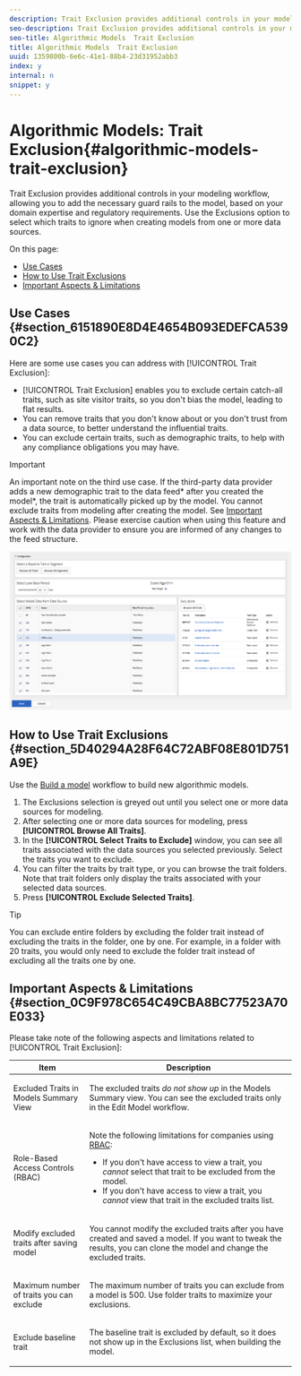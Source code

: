 ```yaml
---
description: Trait Exclusion provides additional controls in your modeling workflow, allowing you to add the necessary guard rails to the model, based on your domain expertise and regulatory requirements. Use the Exclusions option to select which traits to ignore when creating models from one or more data sources.
seo-description: Trait Exclusion provides additional controls in your modeling workflow, allowing you to add the necessary guard rails to the model, based on your domain expertise and regulatory requirements. Use the Exclusions option to select which traits to ignore when creating models from one or more data sources.
seo-title: Algorithmic Models  Trait Exclusion
title: Algorithmic Models  Trait Exclusion
uuid: 1359800b-6e6c-41e1-88b4-23d31952abb3
index: y
internal: n
snippet: y
---
```


# Algorithmic Models: Trait Exclusion{#algorithmic-models-trait-exclusion}

Trait Exclusion provides additional controls in your modeling workflow, allowing you to add the necessary guard rails to the model, based on your domain expertise and regulatory requirements. Use the Exclusions option to select which traits to ignore when creating models from one or more data sources.

On this page:

<ul class="simplelist"> 
 <li> <a href="../../c-features/algorithmic-models/trait-exclusion-algo-models.md#section_6151890E8D4E4654B093EDEFCA5390C2" format="dita" scope="local"> Use Cases </a> </li> 
 <li> <a href="../../c-features/algorithmic-models/trait-exclusion-algo-models.md#section_5D40294A28F64C72ABF08E801D751A9E" format="dita" scope="local"> How to Use Trait Exclusions </a> </li> 
 <li> <a href="../../c-features/algorithmic-models/trait-exclusion-algo-models.md#section_0C9F978C654C49CBA8BC77523A70E033" format="dita" scope="local"> Important Aspects &amp; Limitations </a> </li> 
</ul>

## Use Cases {#section_6151890E8D4E4654B093EDEFCA5390C2}

Here are some use cases you can address with [!UICONTROL Trait Exclusion]:

* [!UICONTROL Trait Exclusion] enables you to exclude certain catch-all traits, such as site visitor traits, so you don't bias the model, leading to flat results. 
* You can remove traits that you don't know about or you don't trust from a data source, to better understand the influential traits. 
* You can exclude certain traits, such as demographic traits, to help with any compliance obligations you may have.

>[!IMPORTANT]
>
>An important note on the third use case. If the third-party data provider adds a new demographic trait to the data feed* after you created the model*, the trait is automatically picked up by the model. You cannot exclude traits from modeling after creating the model. See [Important Aspects & Limitations](../../c-features/algorithmic-models/trait-exclusion-algo-models.md#section_0C9F978C654C49CBA8BC77523A70E033). Please exercise caution when using this feature and work with the data provider to ensure you are informed of any changes to the feed structure.

![](assets/lam_exclude_traits.png)

## How to Use Trait Exclusions {#section_5D40294A28F64C72ABF08E801D751A9E}

Use the [Build a model](../../c-features/algorithmic-models/create-model.md#task_71541056B8384EEBB6A3A8B161C71B8A) workflow to build new algorithmic models.

1. The Exclusions selection is greyed out until you select one or more data sources for modeling. 
1. After selecting one or more data sources for modeling, press **[!UICONTROL Browse All Traits]**. 
1. In the **[!UICONTROL Select Traits to Exclude]** window, you can see all traits associated with the data sources you selected previously. Select the traits you want to exclude. 
1. You can filter the traits by trait type, or you can browse the trait folders. Note that trait folders only display the traits associated with your selected data sources. 
1. Press **[!UICONTROL Exclude Selected Traits]**.

>[!TIP]
>
>You can exclude entire folders by excluding the folder trait instead of excluding the traits in the folder, one by one. For example, in a folder with 20 traits, you would only need to exclude the folder trait instead of excluding all the traits one by one.

## Important Aspects & Limitations {#section_0C9F978C654C49CBA8BC77523A70E033}

Please take note of the following aspects and limitations related to [!UICONTROL Trait Exclusion]:

<table id="table_BA5C3545BC9E4717BD567B00C803AA53"> 
 <thead> 
  <tr> 
   <th colname="col1" class="entry"> Item </th> 
   <th colname="col2" class="entry"> Description </th> 
  </tr> 
 </thead>
 <tbody> 
  <tr> 
   <td colname="col1"> <p>Excluded Traits in Models Summary View </p> </td> 
   <td colname="col2"> <p>The excluded traits <i>do not show up</i> in the Models Summary view. You can see the excluded traits only in the <span class="uicontrol"> Edit Model</span> workflow. </p> </td> 
  </tr> 
  <tr> 
   <td colname="col1"> <p>Role-Based Access Controls (RBAC) </p> </td> 
   <td colname="col2"> <p>Note the following limitations for companies using <a href="../../c-features/c-administration/administration-overview.md#concept_925BB65910BB41139D4137DBC09415DB" format="dita" scope="local"> RBAC</a>: </p> <p> 
     <ul id="ul_38A4056C235B428C822EA4A353893786"> 
      <li id="li_2624FB35581F4807B8530910D63FFDBF">If you don't have access to view a trait, you <i>cannot</i> select that trait to be excluded from the model. </li> 
      <li id="li_3FD7A12AAAA8462EA84A760C05F20379">If you don't have access to view a trait, you <i>cannot</i> view that trait in the excluded traits list. </li> 
     </ul> </p> </td> 
  </tr> 
  <tr> 
   <td colname="col1"> <p>Modify excluded traits after saving model </p> </td> 
   <td colname="col2"> <p>You cannot modify the excluded traits after you have created and saved a model. If you want to tweak the results, you can clone the model and change the excluded traits. </p> </td> 
  </tr> 
  <tr> 
   <td colname="col1"> <p>Maximum number of traits you can exclude </p> </td> 
   <td colname="col2"> <p>The maximum number of traits you can exclude from a model is 500. Use folder traits to maximize your exclusions. </p> </td> 
  </tr> 
  <tr> 
   <td colname="col1"> <p>Exclude baseline trait </p> </td> 
   <td colname="col2"> <p>The baseline trait is excluded by default, so it does not show up in the <span class="uicontrol"> Exclusions</span> list, when building the model. </p> </td> 
  </tr> 
 </tbody> 
</table>

